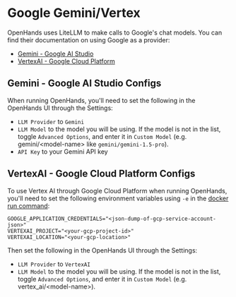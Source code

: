 # Google Gemini/Vertex

OpenHands uses LiteLLM to make calls to Google's chat models. You can find their documentation on using Google as a provider:

- [Gemini - Google AI Studio](https://docs.litellm.ai/docs/providers/gemini)
- [VertexAI - Google Cloud Platform](https://docs.litellm.ai/docs/providers/vertex)

## Gemini - Google AI Studio Configs

When running OpenHands, you'll need to set the following in the OpenHands UI through the Settings:
- `LLM Provider` to `Gemini`
- `LLM Model` to the model you will be using.
If the model is not in the list, toggle `Advanced Options`, and enter it in `Custom Model` (e.g. gemini/&lt;model-name&gt; like `gemini/gemini-1.5-pro`).
- `API Key` to your Gemini API key

## VertexAI - Google Cloud Platform Configs

To use Vertex AI through Google Cloud Platform when running OpenHands, you'll need to set the following environment
variables using `-e` in the [docker run command](/modules/usage/installation#start-the-app):

```
GOOGLE_APPLICATION_CREDENTIALS="<json-dump-of-gcp-service-account-json>"
VERTEXAI_PROJECT="<your-gcp-project-id>"
VERTEXAI_LOCATION="<your-gcp-location>"
```

Then set the following in the OpenHands UI through the Settings:
- `LLM Provider` to `VertexAI`
- `LLM Model` to the model you will be using.
If the model is not in the list, toggle `Advanced Options`, and enter it in `Custom Model` (e.g. vertex_ai/&lt;model-name&gt;).
